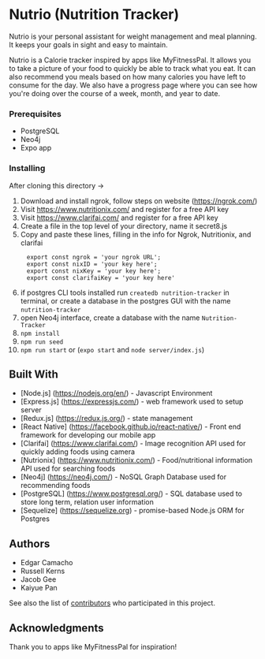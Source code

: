 # Nutrio (Nutrition Tracker)

Nutrio is your personal assistant for weight management and meal planning.  It keeps your goals in sight and easy to maintain.

Nutrio is a Calorie tracker inspired by apps like MyFitnessPal. It allows you to take a picture of your food to quickly be able to track what you eat. It can also recommend you meals based on how many calories you have left to consume for the day. We also have a progress page where you can see how you're doing over the course of a week, month, and year to date. 

### Prerequisites

  * PostgreSQL
  * Neo4j
  * Expo app

### Installing
 After cloning this directory -> 
 
 1) Download and install ngrok, follow steps on website (https://ngrok.com/)
 2) Visit https://www.nutritionix.com/ and register for a free API key
 3) Visit https://www.clarifai.com/ and register for a free API key
 4) Create a file in the top level of your directory, name it secret8.js
 5) Copy and paste these lines, filling in the info for Ngrok, Nutritionix, and clarifai
 ```
      export const ngrok = 'your ngrok URL';
      export const nixID = 'your key here';
      export const nixKey = 'your key here';
      export const clarifaiKey = 'your key here'  
```
 
 6) if postgres CLI tools installed run `createdb nutrition-tracker` in terminal, or create a database in the postgres GUI with the name `nutrition-tracker`
 7) open Neo4j interface, create a database with the name `Nutrition-Tracker`
 8) `npm install`
 9) `npm run seed`
 10) `npm run start` or (`expo start` and `node server/index.js`)


## Built With

* [Node.js] (https://nodejs.org/en/) - Javascript Environment
* [Express.js] (https://expressjs.com/) - web framework used to setup server
* [Redux.js] (https://redux.js.org/) - state management
* [React Native] (https://facebook.github.io/react-native/) - Front end framework for developing our mobile app
* [Clarifai] (https://www.clarifai.com/) - Image recognition API used for quickly adding foods using camera
* [Nutrionix] (https://www.nutritionix.com/) - Food/nutritional information API used for searching foods
* [Neo4j] (https://neo4j.com/) - NoSQL Graph Database used for recommending foods
* [PostgreSQL] (https://www.postgresql.org/) - SQL database used to store long term, relation user information
* [Sequelize] (https://sequelize.org) - promise-based Node.js ORM for Postgres


## Authors

  * Edgar Camacho
  * Russell Kerns
  * Jacob Gee
  * Kaiyue Pan

See also the list of [contributors](https://github.com/capstone1906/nutrio/contributors) who participated in this project.


## Acknowledgments

Thank you to apps like MyFitnessPal for inspiration! 
